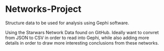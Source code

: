 # Networks-Project
Structure data to be used for analysis using Gephi software.

Using the Starwars Network Data found on GitHub. Ideally want to convret from JSON to CSV in order to read into Gephi, while also adding more details in order to draw more interesting conclusions from these networks.
